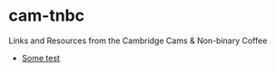 # cam-tnbc
Links and Resources from the Cambridge Cams &amp; Non-binary Coffee
* [Some test](test.md)
